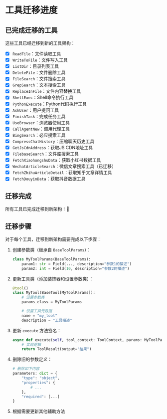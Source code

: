 # 工具迁移进度

## 已完成迁移的工具

这些工具已经迁移到新的工具架构：

- [x] `ReadFile`：文件读取工具
- [x] `WriteToFile`：文件写入工具
- [x] `ListDir`：目录列表工具
- [x] `DeleteFile`：文件删除工具
- [x] `FileSearch`：文件搜索工具
- [x] `GrepSearch`：文本搜索工具
- [x] `ReplaceInFile`：文件内容替换工具
- [x] `ShellExec`：Shell命令执行工具
- [x] `PythonExecute`：Python代码执行工具
- [x] `AskUser`：用户提问工具
- [x] `FinishTask`：完成任务工具
- [x] `UseBrowser`：浏览器使用工具
- [x] `CallAgentNew`：调用代理工具
- [x] `BingSearch`：必应搜索工具
- [x] `CompressChatHistory`：压缩聊天历史工具
- [x] `GetJsCdnAddress`：获取JS CDN地址工具
- [x] `FilebaseSearch`：文件库搜索工具
- [x] `FetchXiaohongshuData`：获取小红书数据工具
- [x] `WechatArticleSearch`：微信文章搜索工具（已迁移）
- [x] `FetchZhihuArticleDetail`：获取知乎文章详情工具
- [x] `FetchDouyinData`：获取抖音数据工具

## 迁移完成

所有工具已完成迁移到新架构！🎉

## 迁移步骤

对于每个工具，迁移到新架构需要完成以下步骤：

1. 创建参数类（继承自 `BaseToolParams`）：
   ```python
   class MyToolParams(BaseToolParams):
       param1: str = Field(..., description="参数1的描述")
       param2: int = Field(10, description="参数2的描述")
   ```

2. 更新工具类（添加装饰器和设置参数类）：
   ```python
   @tool()
   class MyTool(BaseTool[MyToolParams]):
       # 设置参数类
       params_class = MyToolParams

       # 设置工具元数据
       name = "my_tool"
       description = "工具描述"
   ```

3. 更新 `execute` 方法签名：
   ```python
   async def execute(self, tool_context: ToolContext, params: MyToolParams) -> ToolResult:
       # 实现逻辑
       return ToolResult(output="结果")
   ```

4. 删除旧的参数定义：
   ```python
   # 删除如下内容
   parameters: dict = {
       "type": "object",
       "properties": {
           # ...
       },
       "required": [...]
   }
   ```

5. 根据需要更新其他辅助方法
